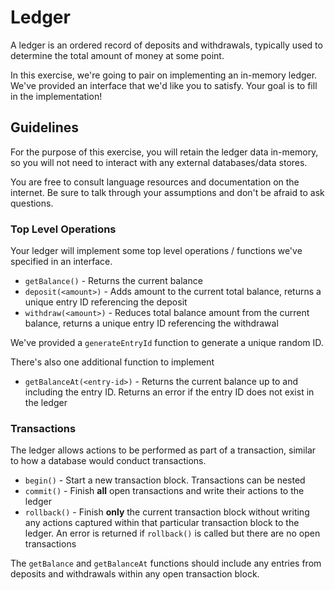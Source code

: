 # Ledger

A ledger is an ordered record of deposits and withdrawals, typically used to
determine the total amount of money at some point.

In this exercise, we're going to pair on implementing an in-memory ledger. 
We've provided an interface that we'd like you to satisfy. Your goal
is to fill in the implementation!

## Guidelines

For the purpose of this exercise, you will retain the ledger data in-memory, so
you will not need to interact with any external databases/data stores.

You are free to consult language resources and documentation on the internet.
Be sure to talk through your assumptions and don't be afraid to ask questions.

### Top Level Operations

Your ledger will implement some top level operations / functions we've 
specified in an interface. 

- `getBalance()` - Returns the current balance
- `deposit(<amount>)` - Adds amount to the current total balance, returns a unique
  entry ID referencing the deposit
- `withdraw(<amount>)` - Reduces total balance amount from the current balance,
  returns a unique entry ID referencing the withdrawal
  
We've provided a `generateEntryId` function to generate a unique random ID.

There's also one additional function to implement

- `getBalanceAt(<entry-id>)` - Returns the current balance up to and
  including the entry ID. Returns an error if the entry ID does
  not exist in the ledger
  
### Transactions

The ledger allows actions to be performed as part of a transaction, similar to
how a database would conduct transactions.

- `begin()` - Start a new transaction block. Transactions can be nested
- `commit()` - Finish **all** open transactions and write their actions to 
  the ledger
- `rollback()` - Finish **only** the current transaction block without 
  writing any actions captured within that particular transaction block
  to the ledger. An error is returned if `rollback()` is called but there 
  are no open transactions
  
The `getBalance` and `getBalanceAt` functions should include any entries from 
deposits and withdrawals within any open transaction block.
